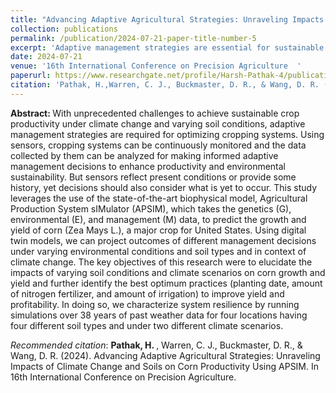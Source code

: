```yaml
---
title: "Advancing Adaptive Agricultural Strategies: Unraveling Impacts of Climate Change and Soils on Corn Productivity Using APSIM"
collection: publications
permalink: /publication/2024-07-21-paper-title-number-5
excerpt: 'Adaptive management strategies are essential for sustainable crop productivity amid climate change and varying soil conditions. This study uses APSIM model to predict corn growth and yield, identifying optimal practices to enhance productivity and profitability under different environmental scenarios.'
date: 2024-07-21
venue: '16th International Conference on Precision Agriculture  '
paperurl: https://www.researchgate.net/profile/Harsh-Pathak-4/publication/382825867_Advancing_Adaptive_Agricultural_Strategies_Unraveling_Impacts_of_Climate_Change_and_Soils_on_Corn_Productivity_Using_APSIM/links/66ad792e299c327096a78845/Advancing-Adaptive-Agricultural-Strategies-Unraveling-Impacts-of-Climate-Change-and-Soils-on-Corn-Productivity-Using-APSIM.pdf
citation: 'Pathak, H.,Warren, C. J., Buckmaster, D. R., & Wang, D. R. (2024). Advancing Adaptive Agricultural Strategies: Unraveling Impacts of Climate Change and Soils on Corn Productivity Using APSIM. In 16th International Conference on Precision Agriculture.'
---
```


<strong> Abstract: </strong>With unprecedented challenges to achieve sustainable crop productivity under climate change and varying soil conditions, adaptive management strategies are required for optimizing cropping systems. Using sensors, cropping systems can be continuously monitored and the data collected by them can be analyzed for making informed adaptive management decisions to enhance productivity and environmental sustainability. But sensors reflect present conditions or provide some history, yet decisions should also consider what is yet to occur. This study leverages the use of the state-of-the-art biophysical model, Agricultural Production System sIMulator (APSIM), which takes the genetics (G), environmental (E), and management (M) data, to predict the growth and yield of corn (Zea Mays L.), a major crop for United States. Using digital twin models, we can project outcomes of different management decisions under varying environmental conditions and soil types and in context of climate change. The key objectives of this research were to elucidate the impacts of varying soil conditions and climate scenarios on corn growth and yield and further identify the best optimum practices (planting date, amount of nitrogen fertilizer, and amount of irrigation) to improve yield and profitability. In doing so, we characterize system resilience by running simulations over 38 years of past weather data for four locations having four different soil types and under two different climate scenarios. 

*Recommended citation*: <strong>Pathak, H. </strong>, Warren, C. J., Buckmaster, D. R., & Wang, D. R. (2024). Advancing Adaptive Agricultural Strategies: Unraveling Impacts of Climate Change and Soils on Corn Productivity Using APSIM. In 16th International Conference on Precision Agriculture.